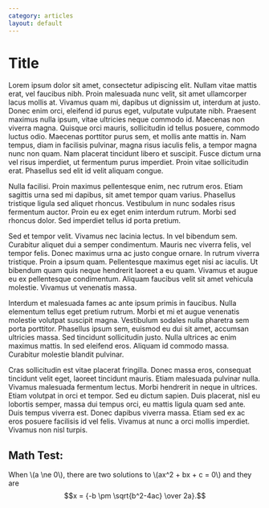 ```yaml
---
category: articles
layout: default
---
```


# Title

<span id="dropcap">L</span>orem ipsum dolor sit amet, consectetur adipiscing elit. Nullam vitae mattis erat, vel faucibus nibh. Proin malesuada nunc velit, sit amet ullamcorper lacus mollis at. Vivamus quam mi, dapibus ut dignissim ut, interdum at justo. Donec enim orci, eleifend id purus eget, vulputate vulputate nibh. Praesent maximus nulla ipsum, vitae ultricies neque commodo id. Maecenas non viverra magna. Quisque orci mauris, sollicitudin id tellus posuere, commodo luctus odio. Maecenas porttitor purus sem, et mollis ante mattis in. Nam tempus, diam in facilisis pulvinar, magna risus iaculis felis, a tempor magna nunc non quam. Nam placerat tincidunt libero et suscipit. Fusce dictum urna vel risus imperdiet, ut fermentum purus imperdiet. Proin vitae sollicitudin erat. Phasellus sed elit id velit aliquam congue.

Nulla facilisi. Proin maximus pellentesque enim, nec rutrum eros. Etiam sagittis urna sed mi dapibus, sit amet tempor quam varius. Phasellus tristique ligula sed aliquet rhoncus. Vestibulum in nunc sodales risus fermentum auctor. Proin eu ex eget enim interdum rutrum. Morbi sed rhoncus dolor. Sed imperdiet tellus id porta pretium.

Sed et tempor velit. Vivamus nec lacinia lectus. In vel bibendum sem. Curabitur aliquet dui a semper condimentum. Mauris nec viverra felis, vel tempor felis. Donec maximus urna ac justo congue ornare. In rutrum viverra tristique. Proin a ipsum quam. Pellentesque maximus eget nisi ac iaculis. Ut bibendum quam quis neque hendrerit laoreet a eu quam. Vivamus et augue eu ex pellentesque condimentum. Aliquam faucibus velit sit amet vehicula molestie. Vivamus ut venenatis massa.

Interdum et malesuada fames ac ante ipsum primis in faucibus. Nulla elementum tellus eget pretium rutrum. Morbi et mi et augue venenatis molestie volutpat suscipit magna. Vestibulum sodales nulla pharetra sem porta porttitor. Phasellus ipsum sem, euismod eu dui sit amet, accumsan ultricies massa. Sed tincidunt sollicitudin justo. Nulla ultrices ac enim maximus mattis. In sed eleifend eros. Aliquam id commodo massa. Curabitur molestie blandit pulvinar.

Cras sollicitudin est vitae placerat fringilla. Donec massa eros, consequat tincidunt velit eget, laoreet tincidunt mauris. Etiam malesuada pulvinar nulla. Vivamus malesuada fermentum lectus. Morbi hendrerit in neque in ultrices. Etiam volutpat in orci et tempor. Sed eu dictum sapien. Duis placerat, nisl eu lobortis semper, massa dui tempus orci, eu mattis ligula quam sed ante. Duis tempus viverra est. Donec dapibus viverra massa. Etiam sed ex ac eros posuere facilisis id vel felis. Vivamus at nunc a orci mollis imperdiet. Vivamus non nisl turpis.

## Math Test:

When \\(a \ne 0\\), there are two solutions to \\(ax^2 + bx + c = 0\\) and they are $$x = {-b \pm \sqrt{b^2-4ac} \over 2a}.$$